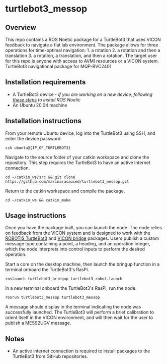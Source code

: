 # turtlebot3_messop
## Overview
This repo contains a ROS Noetic package for a TurtleBot3 that uses VICON feedback to navigate a flat lab environment. The package allows for three operations for time-optimal navigation: 1. a rotation 2. a rotation and then a translation 3. a rotation, a translation, and then a rotation. The target user for this repo is anyone with access to AVMI resources or a VICON system.
TurtleBot3 navigational package for MQP-RVC2401

## Installation requirements
- A TurtleBot3 device - *if you are working on a new device, following [these steps](https://emanual.robotis.com/docs/en/platform/turtlebot3/quick-start/) to install ROS Noetic*
- An Ubuntu 20.04 machine

## Installation instructions
From your remote Ubuntu device, log into the TurtleBot3 using SSH, and enter the device password.
```
ssh ubuntu@{IP_OF_TURTLEBOT3}
```
Navigate to the source folder of your catkin workspace and clone the repository. This step requires the TurtleBot3 to have an active internet connection.
```
cd ~/catkin_ws/src && git clone https://github.com/marinarasauced/turtlebot3_messop.git
```
Return to the catkin workspace and compile the package.
```
cd ~/catkin_ws && catkin_make
```
## Usage instructions
Once you have the package built, you can launch the node. The node relies on feedback from the VICON system and is designed to work with the [ROBOTIS TurtleBot3](https://github.com/ROBOTIS-GIT/turtlebot3) and [VICON bridge](https://github.com/ethz-asl/vicon_bridge) packages. Users publish a custom message type containing a point, a heading, and an operation integer, which the node interprets into control inputs to perform the desired operation.
  
Start a core on the desktop machine, then launch the bringup function in a terminal onboard the TurtleBot3's RasPi.
```
roslaunch turtlebot3_bringup turtlebot3_robot.launch
```
In a new terminal onboard the TurtleBot3's RasPi, run the node. 
```
rosrun turtlebot3_messop turtlebot3_messop
```
A message should display in the terminal indicating the node was successfully launched. The TurtleBot3 will perform a brief calibration to orient itself in the VICON environment, and will then wait for the user to publish a MESS2UGV message.
## Notes
- An active internet connection is required to install packages to the TurtleBot3 from GitHub repositories.
